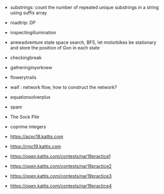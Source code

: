 * substrings: count the number of repeated unique substrings in a string using suffix array
* roadtrip: DP
* inspectingillumination
* anewadventure
  state space search, BFS, let motorbikes be stationary and store the position of Gon in each state

* checkingbreak
* gatheringinyorknew
* flowerytrails
* waif : network flow, how to construct the network?
* equationsolverplus
* spam
* The Sock Pile
* coprime integers
* https://acpc18.kattis.com
* https://rmc19.kattis.com
* https://open.kattis.com/contests/nar19practice1
* https://open.kattis.com/contests/nar19practice2
* https://open.kattis.com/contests/nar19practice3
* https://open.kattis.com/contests/nar19practice4

